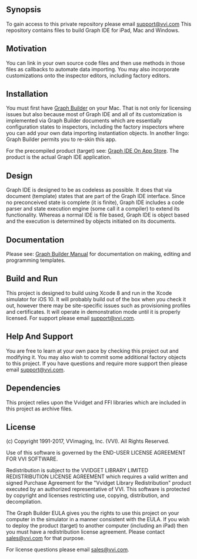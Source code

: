 

## Synopsis

To gain access to this private repository please email support@vvi.com This repository contains files to build Graph IDE for iPad, Mac and Windows.

## Motivation

You can link in your own source code files and then use methods in those files as callbacks to automate data importing. You may also incorporate customizations onto the inspector editors, including factory editors.

## Installation

You must first have [Graph Builder](http://www.vvidget.org/graph/ "Graph Builder") on your Mac. That is not only for licensing issues but also because most of Graph IDE and all of its customization is implemented via Graph Builder documents which are essentially configuration states to inspectors, including the factory inspectors where you can add your own data importing instantiation objects. In another lingo: Graph Builder permits you to re-skin this app.

For the precompiled product (target) see: [Graph IDE On App Store](https://itunes.apple.com/us/app/graph-ide/id904733611?mt=8 "Graph IDE On App Store"). The product is the actual Graph IDE application.

## Design

Graph IDE is designed to be as codeless as possible. It does that via document (template) states that are part of the Graph IDE interface. Since no preconceived state is complete (it is finite), Graph IDE includes a code parser and state execution engine (some call it a compiler) to extend its functionality. Whereas a normal IDE is file based, Graph IDE is object based and the execution is determined by objects initiated on its documents.

## Documentation

Please see: [Graph Builder Manual](http://www.vvidget.org/manuals/GraphIDE/ "Graph IDE Manual") for documentation on making, editing and programming templates.

## Build and Run

This project is designed to build using Xcode 8 and run in the Xcode simulator for iOS 10. It will probably build out of the box when you check it out, however there may be site-specific issues such as provisioning profiles and certificates. It will operate in demonstration mode until it is properly licensed. For support please email [support@vvi.com](mailto:support@vvi.com "Mail Support").

## Help And Support

You are free to learn at your own pace by checking this project out and modifying it. You may also wish to commit some additional factory objects to this project. If you have questions and require more support then please email [support@vvi.com](mailto:support@vvi.com "Mail Support").

## Dependencies

This project relies upon the Vvidget and FFI libraries which are included in this project as archive files.

## License

(c) Copyright 1991-2017, VVimaging, Inc. (VVI). All Rights Reserved.

Use of this software is governed by the END-USER LICENSE AGREEMENT FOR VVI SOFTWARE.

Redistribution is subject to the VVIDGET LIBRARY LIMITED REDISTRIBUTION LICENSE AGREEMENT which requires a valid written and signed Purchase Agreement for the "Vvidget Library Redistribution" product executed by an authorized representative of VVI. This software is protected by copyright and licenses restricting use, copying, distribution, and decompilation.

The Graph Builder EULA gives you the rights to use this project on your computer in the simulator in a manner consistent with the EULA. If you wish to deploy the product (target) to another computer (including an iPad) then you must have a redistribution license agreement. Please contact [sales@vvi.com](mailto:sales@vvi.com "Mail Sales") for that purpose.

For license questions please email [sales@vvi.com](mailto:sales@vvi.com "Mail Sales").
